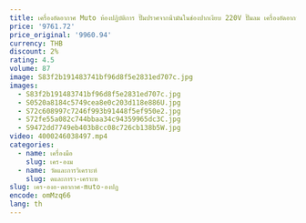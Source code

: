 ```yaml
---
title: เครื่องอัดอากาศ Muto ห้องปฏิบัติการ ปั๊มปราศจากน้ํามันในช่องปากเงียบ 220V ปั๊มลม เครื่องอัดอากาศทางการแพทย์
price: '9761.72'
price_original: '9960.94'
currency: THB
discount: 2%
rating: 4.5
volume: 87
image: S83f2b191483741bf96d8f5e2831ed707c.jpg
images:
  - S83f2b191483741bf96d8f5e2831ed707c.jpg
  - S0520a8184c5749cea8e0c203d118e886U.jpg
  - S72c608997c7246f993b91448f5ef950e2.jpg
  - S72fe55a082c744bbaa34c94359965dc3C.jpg
  - S9472dd7749eb403b8cc08c726cb138b5W.jpg
video: 4000246038497.mp4
categories:
  - name: เครื่องมือ
    slug: เคร-องม
  - name: วัดและการวิเคราะห์
    slug: ดและการว-เคราะห
slug: เคร-องอ-ดอากาศ-muto-องปฏ
encode: omMzq66
lang: th
---
```

  